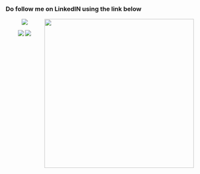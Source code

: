 <h1 Greetings 👋 I'm Malik and Welcome to my Pocket Dimension </h1>
<h3> Do follow me on LinkedIN using the link below </h3>
<img align="right" src="https://github-readme-stats.vercel.app/api?username=tismalik&theme=gruvbox&count_private=true" width="400" />

<p align="center">
  <a href="https://www.linkedin.com/in/malik-ahmed-bd/"><img src="https://img.shields.io/badge/LinkedIn-0077B5?style=flat&logo=linkedin&logoColor=white" /></a>
</p>


<p align="center">
  <a href="https://www.credly.com/badges/4dc65e68-b4ab-4c0b-983f-9b6612f4c8a8/public_url"><img src="https://images.credly.com/size/110x110/images/5cc4fa32-c08f-43c5-ae31-3184e172ad34/CERT-Associate-Data-Analyst-600x600.png" /></a>
  <a href="https://www.credly.com/badges/55e8a313-8c03-4c57-8d22-bc338f89e0f3/public_url"><img src="https://images.credly.com/size/110x110/images/4136ced8-75d5-4afb-8677-40b6236e2672/azure-ai-fundamentals-600x600.png" /></a>
</p>
<!--
**Tismalik/tismalik** is a ✨ _special_ ✨ repository because its `README.md` (this file) appears on your GitHub profile.

Here are some ideas to get you started:

- 🔭 I’m currently working on ...
- 🌱 I’m currently learning ...
- 👯 I’m looking to collaborate on ...
- 🤔 I’m looking for help with ...
- 💬 Ask me about ...
- 📫 How to reach me: ...
- 😄 Pronouns: ...
- ⚡ Fun fact: ...
-->
